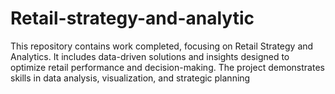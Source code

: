 # Retail-strategy-and-analytic
This repository contains work completed, focusing on Retail Strategy and Analytics. It includes data-driven solutions and insights designed to optimize retail performance and decision-making. The project demonstrates skills in data analysis, visualization, and strategic planning

